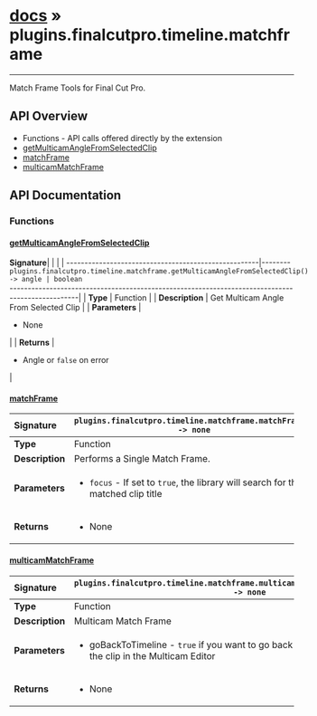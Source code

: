 # [docs](index.md) » plugins.finalcutpro.timeline.matchframe
---

Match Frame Tools for Final Cut Pro.

## API Overview
* Functions - API calls offered directly by the extension
 * [getMulticamAngleFromSelectedClip](#getmulticamanglefromselectedclip)
 * [matchFrame](#matchframe)
 * [multicamMatchFrame](#multicammatchframe)

## API Documentation

### Functions

#### [getMulticamAngleFromSelectedClip](#getmulticamanglefromselectedclip)
| <span style="float: left;">**Signature**</span> | <span style="float: left;">`plugins.finalcutpro.timeline.matchframe.getMulticamAngleFromSelectedClip() -> angle | boolean` </span>                                                          |
| -----------------------------------------------------|---------------------------------------------------------------------------------------------------------|
| **Type**                                             | Function                                                                                         |
| **Description**                                      | Get Multicam Angle From Selected Clip                                                                                         |
| **Parameters**                                       | <ul><li>None</li></ul> |
| **Returns**                                          | <ul><li>Angle or `false` on error</li></ul>          |

#### [matchFrame](#matchframe)
| <span style="float: left;">**Signature**</span> | <span style="float: left;">`plugins.finalcutpro.timeline.matchframe.matchFrame() -> none` </span>                                                          |
| -----------------------------------------------------|---------------------------------------------------------------------------------------------------------|
| **Type**                                             | Function                                                                                         |
| **Description**                                      | Performs a Single Match Frame.                                                                                         |
| **Parameters**                                       | <ul><li>`focus`  - If set to `true`, the library will search for the matched clip title</li></ul> |
| **Returns**                                          | <ul><li>None</li></ul>          |

#### [multicamMatchFrame](#multicammatchframe)
| <span style="float: left;">**Signature**</span> | <span style="float: left;">`plugins.finalcutpro.timeline.matchframe.multicamMatchFrame(goBackToTimeline) -> none` </span>                                                          |
| -----------------------------------------------------|---------------------------------------------------------------------------------------------------------|
| **Type**                                             | Function                                                                                         |
| **Description**                                      | Multicam Match Frame                                                                                         |
| **Parameters**                                       | <ul><li>goBackToTimeline - `true` if you want to go back to the timeline after opening the clip in the Multicam Editor</li></ul> |
| **Returns**                                          | <ul><li>None</li></ul>          |

